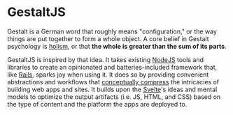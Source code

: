 # GestaltJS

Gestalt is a German word that roughly means "configuration," or the way things are put together to form a whole object. A core belief in Gestalt psychology is [holism](https://www.verywellmind.com/what-is-holism-4685432), or that **the whole is greater than the sum of its parts**. 

GestaltJS is inspired by that idea. It takes existing [NodeJS](https://nodejs.org/en/) tools and libraries to create an opinionated and batteries-included framework that, like [Rails](https://rubyonrails.org/), sparks joy when using it. It does so by providing convenient abstractions and workflows that [conceptually compress](https://m.signalvnoise.com/conceptual-compression-means-beginners-dont-need-to-know-sql-hallelujah/) the intricacies of building web apps and sites. It builds upon the [Svelte](https://svelte.dev)'s ideas and mental models to optimize the output artifacts (i.e. JS, HTML, and CSS) based on the type of content and the platform the apps are deployed to.

